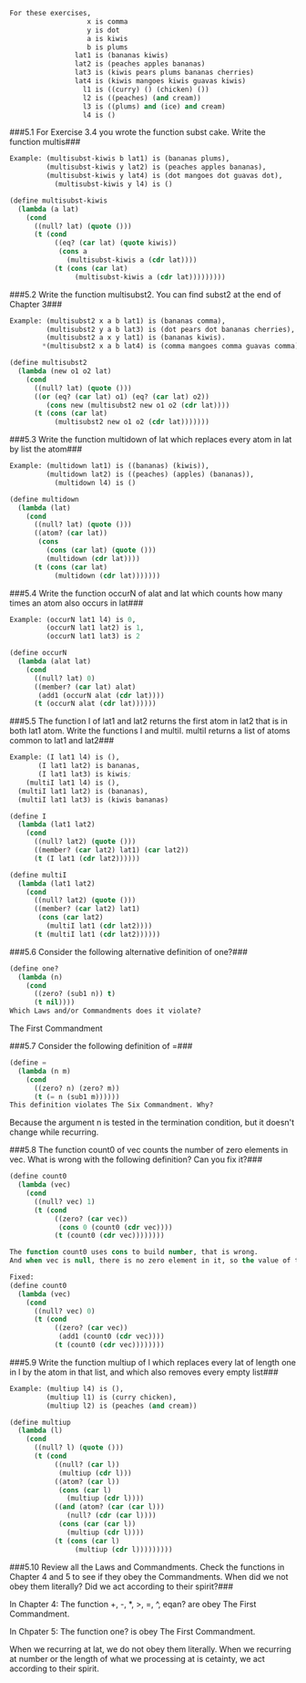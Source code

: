 ```lisp
For these exercises,
                   x is comma
                   y is dot
                   a is kiwis
                   b is plums
                lat1 is (bananas kiwis)
                lat2 is (peaches apples bananas)
                lat3 is (kiwis pears plums bananas cherries)
                lat4 is (kiwis mangoes kiwis guavas kiwis)
                  l1 is ((curry) () (chicken) ())
                  l2 is ((peaches) (and cream))
                  l3 is ((plums) and (ice) and cream)
                  l4 is ()
```

###5.1 For Exercise 3.4 you wrote the function subst cake. Write the function multis###
```lisp
Example: (multisubst-kiwis b lat1) is (bananas plums),
         (multisubst-kiwis y lat2) is (peaches apples bananas),
         (multisubst-kiwis y lat4) is (dot mangoes dot guavas dot),
           (multisubst-kiwis y l4) is ()
```
```lisp
(define multisubst-kiwis
  (lambda (a lat)
    (cond
      ((null? lat) (quote ()))
      (t (cond
           ((eq? (car lat) (quote kiwis))
            (cons a
              (multisubst-kiwis a (cdr lat))))
           (t (cons (car lat)
                (multisubst-kiwis a (cdr lat)))))))))
```

###5.2 Write the function multisubst2. You can find subst2 at the end of Chapter 3###
```lisp
Example: (multisubst2 x a b lat1) is (bananas comma),
         (multisubst2 y a b lat3) is (dot pears dot bananas cherries),
         (multisubst2 a x y lat1) is (bananas kiwis).
        *(multisubst2 x a b lat4) is (comma mangoes comma guavas comma)
```
```lisp
(define multisubst2
  (lambda (new o1 o2 lat)
    (cond
      ((null? lat) (quote ()))
      ((or (eq? (car lat) o1) (eq? (car lat) o2))
         (cons new (multisubst2 new o1 o2 (cdr lat))))
      (t (cons (car lat)
           (multisubst2 new o1 o2 (cdr lat)))))))
```

###5.3 Write the function multidown of lat which replaces every atom in lat by list the atom###
```lisp
Example: (multidown lat1) is ((bananas) (kiwis)),
         (multidown lat2) is ((peaches) (apples) (bananas)),
           (multidown l4) is ()
```
```lisp
(define multidown
  (lambda (lat)
    (cond
      ((null? lat) (quote ()))
      ((atom? (car lat))
       (cons
         (cons (car lat) (quote ()))
         (multidown (cdr lat))))
      (t (cons (car lat)
           (multidown (cdr lat)))))))
```

###5.4 Write the function occurN of alat and lat which counts how many times an atom also occurs in lat###
```lisp
Example: (occurN lat1 l4) is 0,
         (occurN lat1 lat2) is 1,
         (occurN lat1 lat3) is 2
```
```lisp
(define occurN
  (lambda (alat lat)
    (cond
      ((null? lat) 0)
      ((member? (car lat) alat)
       (add1 (occurN alat (cdr lat))))
      (t (occurN alat (cdr lat))))))
```

###5.5 The function I of lat1 and lat2 returns the first atom in lat2 that is in both lat1 atom. Write the functions I and multiI. multiI returns a list of atoms common to lat1 and lat2###
```lisp
Example: (I lat1 l4) is (),
       (I lat1 lat2) is bananas,
       (I lat1 lat3) is kiwis;
    (multiI lat1 l4) is (),
  (multiI lat1 lat2) is (bananas),
  (multiI lat1 lat3) is (kiwis bananas)
```
```lisp
(define I
  (lambda (lat1 lat2)
    (cond
      ((null? lat2) (quote ()))
      ((member? (car lat2) lat1) (car lat2))
      (t (I lat1 (cdr lat2))))))

(define multiI
  (lambda (lat1 lat2)
    (cond
      ((null? lat2) (quote ()))
      ((member? (car lat2) lat1)
       (cons (car lat2)
         (multiI lat1 (cdr lat2))))
      (t (multiI lat1 (cdr lat2))))))
```

###5.6 Consider the following alternative definition of one?###
```lisp
(define one?
  (lambda (n)
    (cond
      ((zero? (sub1 n)) t)
      (t nil))))
Which Laws and/or Commandments does it violate?
```

The First Commandment

###5.7 Consider the following definition of =###
```lisp
(define =
  (lambda (n m)
    (cond
      ((zero? n) (zero? m))
      (t (= n (sub1 m))))))
This definition violates The Six Commandment. Why?
```
Because the argument n is tested in the termination condition, but it doesn't change while recurring.

###5.8 The function count0 of vec counts the number of zero elements in vec. What is wrong with the following definition? Can you fix it?###
```lisp
(define count0
  (lambda (vec)
    (cond
      ((null? vec) 1)
      (t (cond
           ((zero? (car vec))
            (cons 0 (count0 (cdr vec))))
           (t (count0 (cdr vec))))))))
```
```lisp
The function count0 uses cons to build number, that is wrong.
And when vec is null, there is no zero element in it, so the value of terminating line should be 0.

Fixed:
(define count0
  (lambda (vec)
    (cond
      ((null? vec) 0)
      (t (cond
           ((zero? (car vec))
            (add1 (count0 (cdr vec))))
           (t (count0 (cdr vec))))))))
```

###5.9 Write the function multiup of l which replaces every lat of length one in l by the atom in that list, and which also removes every empty list###
```lisp
Example: (multiup l4) is (),
         (multiup l1) is (curry chicken),
         (multiup l2) is (peaches (and cream))
```
```lisp
(define multiup
  (lambda (l)
    (cond
      ((null? l) (quote ()))
      (t (cond
           ((null? (car l))
            (multiup (cdr l)))
           ((atom? (car l))
            (cons (car l)
              (multiup (cdr l))))
           ((and (atom? (car (car l)))
              (null? (cdr (car l))))
            (cons (car (car l))
              (multiup (cdr l))))
           (t (cons (car l)
                (multiup (cdr l)))))))))
```

###5.10 Review all the Laws and Commandments. Check the functions in Chapter 4 and 5 to see if they obey the Commandments. When did we not obey them literally? Did we act according to their spirit?###

In Chapter 4:
The function +, -, *, >, =, ^, eqan? are obey The First Commandment.

In Chpater 5:
The function one? is obey The First Commandment.

When we recurring at lat, we do not obey them literally.
When we recurring at number or the length of what we processing at is cetainty, we act according to their spirit.
